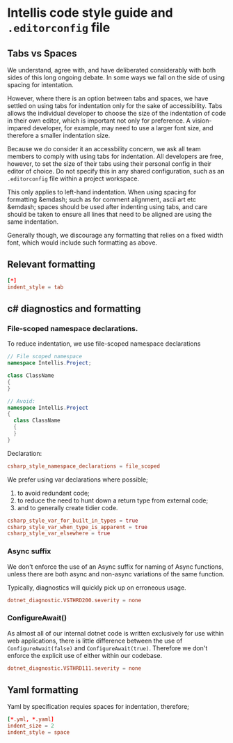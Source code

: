 # Intellis code style guide and `.editorconfig` file

## Tabs vs Spaces

We understand, agree with, and have deliberated considerably with both sides of this long ongoing debate. In some ways we fall on the side of using spacing for intentation.

However, where there is an option between tabs and spaces, we have settled on using tabs for indentation only for the sake of accessibility.  Tabs allows the individual developer to choose the size of the indentation of code in their own editor, which is important not only for preference.  A vision-impared developer, for example, may need to use a larger font size, and therefore a smaller indentation size.

Because we do consider it an accessbility concern, we ask all team members to comply with using tabs for indentation. All developers are free, however, to set the size of their tabs using their personal config in their editor of choice. Do not specify this in any shared configuration, such as an `.editorconfig` file within a project workspace.

This only applies to left-hand indentation.  When using spacing for formatting &emdash; such as for comment alignment, ascii art etc &emdash; spaces should be used after indenting using tabs, and care should be taken to ensure all lines that need to be aligned are using the same indentation.

Generally though, we discourage any formatting that relies on a fixed width font, which would include such formatting as above.

## Relevant formatting

```toml
[*]
indent_style = tab
```

## c# diagnostics and formatting

### File-scoped namespace declarations.

To reduce indentation, we use file-scoped namespace declarations

``` csharp
// File scoped namespace
namespace Intellis.Project;

class ClassName
{
}

// Avoid:
namespace Intellis.Project
{
  class ClassName
  {
  }
}
```
Declaration:

``` toml
csharp_style_namespace_declarations = file_scoped
```

We prefer using var declarations where possible;

1. to avoid redundant code;
2. to reduce the need to hunt down a return type from external code;
3. and to generally create tidier code.

``` toml
csharp_style_var_for_built_in_types = true
csharp_style_var_when_type_is_apparent = true
csharp_style_var_elsewhere = true
```

### Async suffix

We don't enforce the use of an Async suffix for naming of Async functions, unless there are both async and non-async variations of the same function.

Typically, diagnostics will quickly pick up on erroneous usage.

``` toml
dotnet_diagnostic.VSTHRD200.severity = none
```

### ConfigureAwait()

As almost all of our internal dotnet code is written exclusively for use within web applications, there is little difference between the use of `ConfigureAwait(false)` and `ConfigureAwait(true)`.  Therefore we don't enforce the explicit use of either within our codebase.

``` toml
dotnet_diagnostic.VSTHRD111.severity = none
```

###

## Yaml formatting

Yaml by specification requies spaces for indentation, therefore;

```toml
[*.yml, *.yaml]
indent_size = 2
indent_style = space
```


